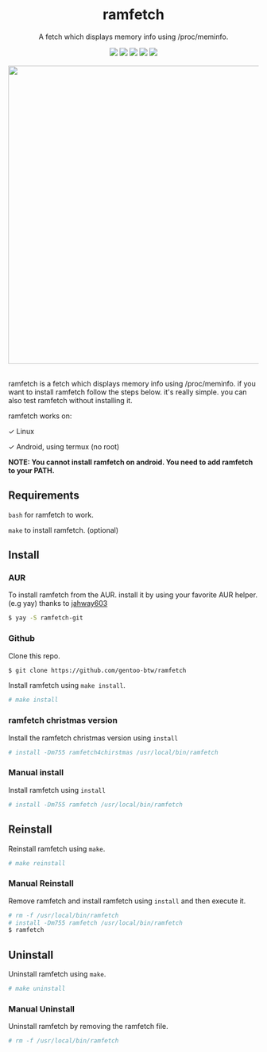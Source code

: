 <div align="center">
  <div>
    <h1>ramfetch</h1>
    <p>A fetch which displays memory info using /proc/meminfo.</p>
    <img src="https://img.shields.io/github/license/gentoo-btw/ramfetch?style=flat-square&logo=license">
    <img src="https://shields.io/badge/made-with%20%20sh-green?style=flat-square&color=d5c4a1&labelColor=1d2021">
    <img src="https://img.shields.io/github/forks/gentoo-btw/ramfetch?style=flat-square">
    <img src="https://img.shields.io/github/stars/gentoo-btw/ramfetch?style=flat-square">
    <img src="https://img.shields.io/aur/version/ramfetch-git?color=1793d1&logo=arch-linux&style=flat-square">
  </div>
  <div>
<br>
<img width="600" src="https://user-images.githubusercontent.com/119129086/209694922-ae0e9c55-cce4-4f7e-8365-823fe69354bd.png">
</div>
</div>
<br>

ramfetch is a fetch which displays memory info using /proc/meminfo. if you want to install ramfetch follow the steps below. it's really simple. you can also test ramfetch without installing it.

ramfetch works on:

&check; Linux

&check; Android, using termux (no root)


<b>NOTE: You cannot install ramfetch on android. You need to add ramfetch to your PATH.</b>

## Requirements

`bash` for ramfetch to work.

`make` to install ramfetch. (optional)

## Install

### AUR
To install ramfetch from the AUR. install it by using your favorite AUR helper. (e.g yay) thanks to [jahway603](https://github.com/jahway603)
```bash
$ yay -S ramfetch-git
```

### Github
Clone this repo.
```bash
$ git clone https://github.com/gentoo-btw/ramfetch
```
Install ramfetch using `make install`.
```bash
# make install
```

### ramfetch christmas version
Install the ramfetch christmas version using `install`
```bash
# install -Dm755 ramfetch4chirstmas /usr/local/bin/ramfetch
```

### Manual install
Install ramfetch using `install`
```bash
# install -Dm755 ramfetch /usr/local/bin/ramfetch
```
## Reinstall
Reinstall ramfetch using `make`.
```bash
# make reinstall
```

### Manual Reinstall
Remove ramfetch and install ramfetch using `install` and then execute it.
```bash
# rm -f /usr/local/bin/ramfetch
# install -Dm755 ramfetch /usr/local/bin/ramfetch
$ ramfetch
```

## Uninstall
Uninstall ramfetch using `make`.
```bash
# make uninstall
```
### Manual Uninstall
Uninstall ramfetch by removing the ramfetch file.
```bash
# rm -f /usr/local/bin/ramfetch
```
